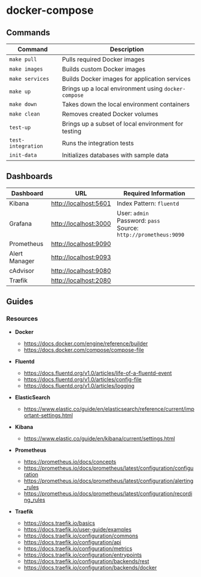 # docker-compose

## Commands

| Command            | Description                                          |
|--------------------|------------------------------------------------------|
| `make pull`        | Pulls required Docker images                         |
| `make images`      | Builds custom Docker images                          |
| `make services`    | Builds Docker images for application services        |
| `make up`          | Brings up a local environment using `docker-compose` |
| `make down`        | Takes down the local environment containers          |
| `make clean`       | Removes created Docker volumes                       |
| `test-up`          | Brings up a subset of local environment for testing  |
| `test-integration` | Runs the integration tests                           |
| `init-data`        | Initializes databases with sample data               |

## Dashboards

| Dashboard     | URL                                            | Required Information                                                        |
|---------------|------------------------------------------------|-----------------------------------------------------------------------------|
| Kibana        | [http://localhost:5601](http://localhost:5601) | Index Pattern: `fluentd`                                                    |
| Grafana       | [http://localhost:3000](http://localhost:3000) | User: `admin` <br/> Password: `pass` <br/> Source: `http://prometheus:9090` |
| Prometheus    | [http://localhost:9090](http://localhost:9090) |                                                                             |
| Alert Manager | [http://localhost:9093](http://localhost:9093) |                                                                             |
| cAdvisor      | [http://localhost:9080](http://localhost:9080) |                                                                             |
| Træfik        | [http://localhost:2080](http://localhost:2080) |                                                                             |

## Guides

### Resources

  * **Docker**
    - https://docs.docker.com/engine/reference/builder
    - https://docs.docker.com/compose/compose-file

  * **Fluentd**
    - https://docs.fluentd.org/v1.0/articles/life-of-a-fluentd-event
    - https://docs.fluentd.org/v1.0/articles/config-file
    - https://docs.fluentd.org/v1.0/articles/logging

  * **ElasticSearch**
    - https://www.elastic.co/guide/en/elasticsearch/reference/current/important-settings.html

  * **Kibana**
    - https://www.elastic.co/guide/en/kibana/current/settings.html

  * **Prometheus**
    - https://prometheus.io/docs/concepts
    - https://prometheus.io/docs/prometheus/latest/configuration/configuration
    - https://prometheus.io/docs/prometheus/latest/configuration/alerting_rules
    - https://prometheus.io/docs/prometheus/latest/configuration/recording_rules

  * **Traefik**
    - https://docs.traefik.io/basics
    - https://docs.traefik.io/user-guide/examples
    - https://docs.traefik.io/configuration/commons
    - https://docs.traefik.io/configuration/api
    - https://docs.traefik.io/configuration/metrics
    - https://docs.traefik.io/configuration/entrypoints
    - https://docs.traefik.io/configuration/backends/rest
    - https://docs.traefik.io/configuration/backends/docker
